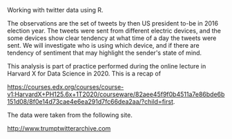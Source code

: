 Working with twitter data using R.

The observations are the set of tweets by then US president to-be in
2016 election year. The tweets were sent from different electric
devices, and the some devices show clear tendency at what time of a
day the tweets were sent. We will investigate who is using which
device, and if there are tendency of sentiment that may highlight the
sender's state of mind.

This analysis is part of practice performed during the online lecture
in Harvard X for Data Science in 2020. This is a recap of

https://courses.edx.org/courses/course-v1:HarvardX+PH125.6x+1T2020/courseware/82aee45f9f0b4511a7e86bde6b151d08/8f0e14d73cae4e6ea291d7fc66dea2aa/?child=first.

The data were taken from the following site.

http://www.trumptwitterarchive.com







